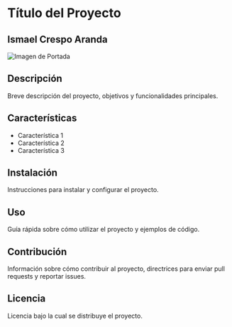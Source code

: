 # Título del Proyecto
## Ismael Crespo Aranda

![Imagen de Portada]()

## Descripción

Breve descripción del proyecto, objetivos y funcionalidades principales.
## Características

- Característica 1
- Característica 2
- Característica 3
## Instalación

Instrucciones para instalar y configurar el proyecto.
## Uso

Guía rápida sobre cómo utilizar el proyecto y ejemplos de código.
## Contribución

Información sobre cómo contribuir al proyecto, directrices para enviar pull requests y reportar issues.
## Licencia

Licencia bajo la cual se distribuye el proyecto.
